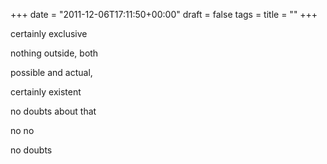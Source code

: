 +++
date = "2011-12-06T17:11:50+00:00"
draft = false
tags = 
title = ""
+++
<p>certainly exclusive</p>&#13;
<p>nothing outside, both</p>&#13;
<p>possible and actual,</p>&#13;
<p>certainly existent</p>&#13;
<p>no doubts about that</p>&#13;
<p>no no</p>&#13;
<p>no doubts</p> 